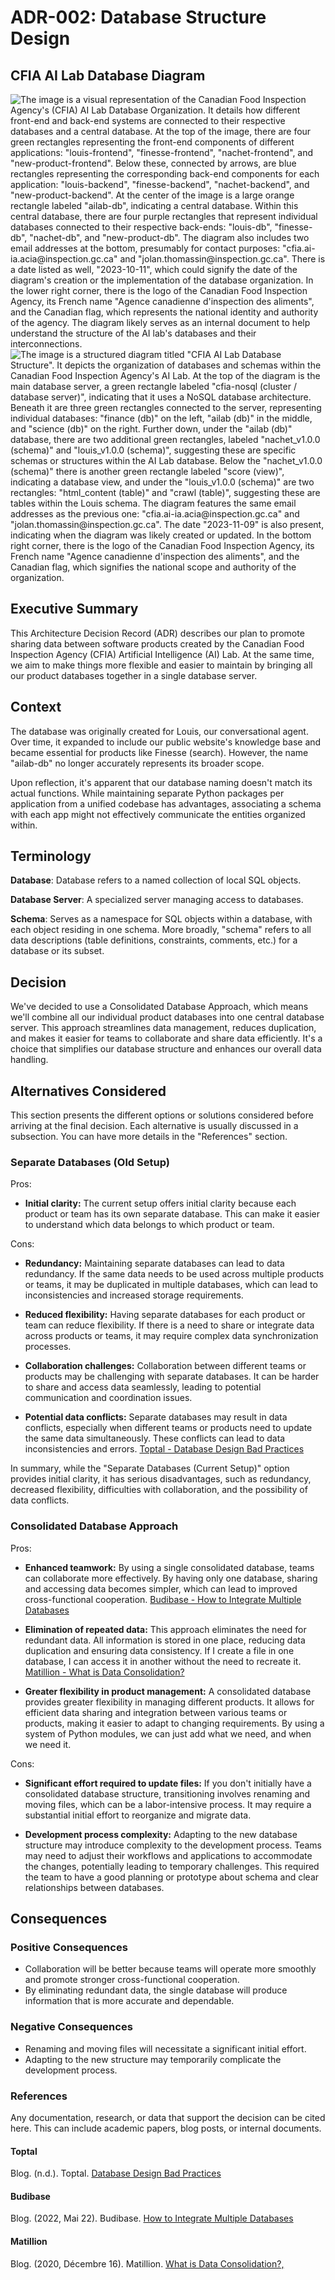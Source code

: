 # ADR-002: Database Structure Design

## CFIA AI Lab Database Diagram

![The image is a visual representation of the Canadian Food Inspection Agency's
(CFIA) AI Lab Database Organization. It details how different front-end and
back-end systems are connected to their respective databases and a central
database. At the top of the image, there are four green rectangles representing
the front-end components of different applications: "louis-frontend",
"finesse-frontend", "nachet-frontend", and "new-product-frontend". Below these,
connected by arrows, are blue rectangles representing the corresponding back-end
components for each application: "louis-backend", "finesse-backend",
"nachet-backend", and "new-product-backend". At the center of the image is a
large orange rectangle labeled "ailab-db", indicating a central database. Within
this central database, there are four purple rectangles that represent
individual databases connected to their respective back-ends: "louis-db",
"finesse-db", "nachet-db", and "new-product-db". The diagram also includes two
email addresses at the bottom, presumably for contact purposes:
"cfia.ai-ia.acia@inspection.gc.ca" and "jolan.thomassin@inspection.gc.ca". There
is a date listed as well, "2023-10-11", which could signify the date of the
diagram's creation or the implementation of the database organization. In the
lower right corner, there is the logo of the Canadian Food Inspection Agency,
its French name "Agence canadienne d'inspection des aliments", and the Canadian
flag, which represents the national identity and authority of the agency. The
diagram likely serves as an internal document to help understand the structure
of the AI lab's databases and their
interconnections.](./002-database-structure-diagram-organization.png) ![The
image is a structured diagram titled "CFIA AI Lab Database Structure". It
depicts the organization of databases and schemas within the Canadian Food
Inspection Agency's AI Lab. At the top of the diagram is the main database
server, a green rectangle labeled "cfia-nosql (cluster / database server)",
indicating that it uses a NoSQL database architecture. Beneath it are three
green rectangles connected to the server, representing individual databases:
"finance (db)" on the left, "ailab (db)" in the middle, and "science (db)" on
the right. Further down, under the "ailab (db)" database, there are two
additional green rectangles, labeled "nachet_v1.0.0 (schema)" and "louis_v1.0.0
(schema)", suggesting these are specific schemas or structures within the AI Lab
database. Below the "nachet_v1.0.0 (schema)" there is another green rectangle
labeled "score (view)", indicating a database view, and under the "louis_v1.0.0
(schema)" are two rectangles: "html_content (table)" and "crawl (table)",
suggesting these are tables within the Louis schema. The diagram features the
same email addresses as the previous one: "cfia.ai-ia.acia@inspection.gc.ca" and
"jolan.thomassin@inspection.gc.ca". The date "2023-11-09" is also present,
indicating when the diagram was likely created or updated. In the bottom right
corner, there is the logo of the Canadian Food Inspection Agency, its French
name "Agence canadienne d'inspection des aliments", and the Canadian flag, which
signifies the national scope and authority of the
organization.](./002-database-structure-diagram.png)

## Executive Summary

This Architecture Decision Record (ADR) describes our plan to promote sharing
data between software products created by the Canadian Food Inspection Agency
(CFIA) Artificial Intelligence (AI) Lab. At the same time, we aim to make things
more flexible and easier to maintain by bringing all our product databases
together in a single database server.

## Context

The database was originally created for Louis, our conversational agent. Over
time, it expanded to include our public website's knowledge base and became
essential for products like Finesse (search). However, the name "ailab-db" no
longer accurately represents its broader scope.

Upon reflection, it's apparent that our database naming doesn't match its actual
functions. While maintaining separate Python packages per application from a
unified codebase has advantages, associating a schema with each app might not
effectively communicate the entities organized within.

## Terminology

**Database**: Database refers to a named collection of local SQL objects.

**Database Server**: A specialized server managing access to databases.

**Schema**: Serves as a namespace for SQL objects within a database, with each
object residing in one schema. More broadly, "schema" refers to all data
descriptions (table definitions, constraints, comments, etc.) for a database or
its subset.

## Decision

We've decided to use a Consolidated Database Approach, which means we'll combine
all our individual product databases into one central database server. This
approach streamlines data management, reduces duplication, and makes it easier
for teams to collaborate and share data efficiently. It's a choice that
simplifies our database structure and enhances our overall data handling.

## Alternatives Considered

This section presents the different options or solutions considered before
arriving at the final decision. Each alternative is usually discussed in a
subsection. You can have more details in the "References" section.

### Separate Databases (Old Setup)

Pros:

- **Initial clarity:** The current setup offers initial clarity because each
  product or team has its own separate database. This can make it easier to
  understand which data belongs to which product or team.

Cons:

- **Redundancy:** Maintaining separate databases can lead to data redundancy. If
  the same data needs to be used across multiple products or teams, it may be
  duplicated in multiple databases, which can lead to inconsistencies and
  increased storage requirements.

- **Reduced flexibility:** Having separate databases for each product or team
  can reduce flexibility. If there is a need to share or integrate data across
  products or teams, it may require complex data synchronization processes.

- **Collaboration challenges:** Collaboration between different teams or
  products may be challenging with separate databases. It can be harder to share
  and access data seamlessly, leading to potential communication and
  coordination issues.

- **Potential data conflicts:** Separate databases may result in data conflicts,
  especially when different teams or products need to update the same data
  simultaneously. These conflicts can lead to data inconsistencies and errors.
  [Toptal - Database Design Bad Practices](#toptal)

In summary, while the "Separate Databases (Current Setup)" option provides
initial clarity, it has serious disadvantages, such as redundancy, decreased
flexibility, difficulties with collaboration, and the possibility of data
conflicts.

### Consolidated Database Approach

Pros:

- **Enhanced teamwork:** By using a single consolidated database, teams can
  collaborate more effectively. By having only one database, sharing and
  accessing data becomes simpler, which can lead to improved cross-functional
  cooperation. [Budibase - How to Integrate Multiple Databases](#budibase)

- **Elimination of repeated data:** This approach eliminates the need for
  redundant data. All information is stored in one place, reducing data
  duplication and ensuring data consistency. If I create a file in one database,
  I can access it in another without the need to recreate it. [Matillion - What
  is Data Consolidation?](#matillion)

- **Greater flexibility in product management:** A consolidated database
  provides greater flexibility in managing different products. It allows for
  efficient data sharing and integration between various teams or products,
  making it easier to adapt to changing requirements. By using a system of
  Python modules, we can just add what we need, and when we need it.

Cons:

- **Significant effort required to update files:** If you don't initially have a
  consolidated database structure, transitioning involves renaming and moving
  files, which can be a labor-intensive process. It may require a substantial
  initial effort to reorganize and migrate data.

- **Development process complexity:** Adapting to the new database structure may
  introduce complexity to the development process. Teams may need to adjust
  their workflows and applications to accommodate the changes, potentially
  leading to temporary challenges. This required the team to have a good
  planning or prototype about schema and clear relationships between databases.

## Consequences

### Positive Consequences

- Collaboration will be better because teams will operate more smoothly and
  promote stronger cross-functional cooperation.
- By eliminating redundant data, the single database will produce information
  that is more accurate and dependable.

### Negative Consequences

- Renaming and moving files will necessitate a significant initial effort.
- Adapting to the new structure may temporarily complicate the development
  process.

### References

Any documentation, research, or data that support the decision can be cited
here. This can include academic papers, blog posts, or internal documents.

#### Toptal

Blog. (n.d.). Toptal. [Database Design Bad Practices](
https://www.toptal.com/database/database-design-bad-practices)

#### Budibase

Blog. (2022, Mai 22). Budibase. [How to Integrate Multiple Databases](
https://budibase.com/blog/data/how-to-integrate-multiple-databases)

#### Matillion

Blog. (2020, Décembre 16). Matillion. [What is Data Consolidation?,](
https://www.matillion.com/blog/what-is-data-consolidation)
